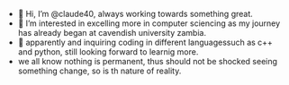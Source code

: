 - 👋 Hi, I’m @claude40, always working towards something great. 
- 👀 I’m interested in excelling more in computer sciencing as my journey has already began at cavendish university zambia.
- 🌱 apparently and inquiring coding in different languagessuch as c++ and python, still looking forward to learnig more.
- we all know nothing is permanent, thus should not be shocked seeing something change, so is th nature of reality.

<!---
claud40/claud40 is a ✨ special ✨ repository because its `README.md` (this file) appears on your GitHub profile.
You can click the Preview link to take a look at your changes.
--->
